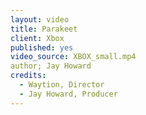 ```yaml
---
layout: video
title: Parakeet
client: Xbox
published: yes
video_source: XBOX_small.mp4
author; Jay Howard
credits:
  - Waytion, Director
  - Jay Howard, Producer
---
```

